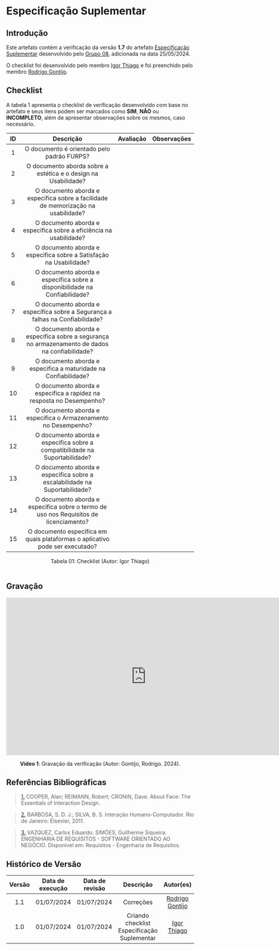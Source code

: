 # Especificação Suplementar


## Introdução

Este artefato contém a verificação da versão **1.7** do artefato [Especificação Suplementar](https://requisitos-de-software.github.io/2024.1-Consumidor.gov/Modelagem/especsuplementar/) desenvolvido pelo [Grupo 08](https://requisitos-de-software.github.io/2024.1-Consumidor.gov/), adicionada na data 25/05/2024.

O checklist foi desenvolvido pelo membro [Igor Thiago](https://github.com/alladin51) e foi preenchido pelo membro [Rodrigo Gontijo](https://github.com/rodrigogontijoo).

## Checklist

A tabela 1 apresenta o checklist de verificação desenvolvido com base no artefato e seus itens podem ser marcados como **SIM**, **NÃO** ou **INCOMPLETO**, além de apresentar observações sobre os mesmos, caso necessário.


| ID | Descrição | Avaliação | Observações |
|:-:|:---:|:-:|:---:|
| 1 | O documento é orientado pelo padrão FURPS? |  |  |
| 2 | O documento aborda sobre a estética e o design na Usabilidade? |  |  |
| 3 | O documento aborda e especifica sobre a facilidade de memorização na usabilidade? |  |  |
| 4 | O documento aborda e especifica sobre a eficiência na usabilidade? | |  |
| 5 | O documento aborda e especifica sobre a Satisfação na Usabilidade? | |  |
| 6 | O documento aborda e especifica sobre a disponibilidade na Confiabilidade? |  |  |
| 7 | O documento aborda e especifica sobre a Segurança a falhas na Confiabilidade? |  |  |
| 8 | O documento aborda e especifica sobre a segurança no armazenamento de dados na confiabilidade? |  |  |
| 9 | O documento aborda e especifica a maturidade na Confiabilidade? |  |  |
| 10 | O documento aborda e especifica a rapidez na resposta no Desempenho? |  |  |
| 11 | O documento aborda e especifica o Armazenamento no Desempenho? |  |  |
| 12 | O documento aborda e especifica sobre a compatibilidade na Suportabilidade? |  |  |
| 13 | O documento aborda e especifica sobre a escalabilidade na Suportabilidade? |  |  |
| 14 | O documento aborda e especifica sobre o termo de uso nos Requisitos de licenciamento? |  |  |
| 15 | O documento especifica em quais plataformas o aplicativo pode ser executado? |  |  |

<div align="center">
<figcaption align="center">Tabela 01: Checklist (Autor: Igor Thiago)</figcaption>
</div>
<br/>

## Gravação 

<iframe width="750" height="422" src="https://www.youtube.com/embed/" title="Verificação Esp. Suplementar - Rodrigo" frameborder="0" allow="accelerometer; autoplay; clipboard-write; encrypted-media; gyroscope; picture-in-picture" allowfullscreen></iframe>

<div align="center">
<p> <b>Vídeo 1</b>: Gravação da verificação  (Autor: Gontijo, Rodrigo. 2024).</p>
</div>


## Referências Bibliográficas

> <a id="FTF1Ref" href="#FTF1">1.</a> COOPER, Alan; REIMANN, Robert; CRONIN, Dave. About Face: The Essentials of Interaction Design.

> <a id="FTF2Ref" href="#FTF2">2.</a> BARBOSA, S. D. J.; SILVA, B. S. Interação Humano-Computador. Rio de Janeiro: Elsevier, 2011.

> <a id="FTF2Ref" href="#FTF3">3.</a> VAZQUEZ, Carlos Eduardo. SIMÕES, Guilherme Siqueira. ENGENHARIA DE REQUISITOS - SOFTWARE ORIENTADO AO NEGÓCIO. Disponível em: Requisitos - Engenharia de Requisitos.


## Histórico de Versão

| Versão | Data de execução | Data de revisão |  Descrição                          | Autor(es)                                           | Revisor(es)                                           |
| :----: | :--------------: | :-------------: | :---------------------------------: | :-------------------------------------------------: | :---------------------------------------------------: |
| 1.1    | 01/07/2024       | 01/07/2024      | Correções  | [Rodrigo Gontijo](https://github.com/rodrigogontijoo) | [Igor Thiago](https://github.com/alladin51) |
| 1.0    | 01/07/2024       | 01/07/2024      | Criando checklist Especificação Suplementar  |  [Igor Thiago](https://github.com/alladin51) | [Rodrigo Gontijo](https://github.com/rodrigogontijoo) |
